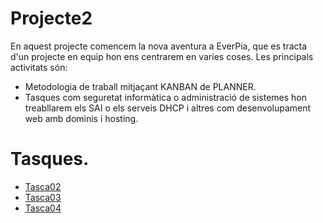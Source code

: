 # Projecte2
En aquest projecte comencem la nova aventura a EverPia, que es tracta d'un projecte en equip hon ens centrarem en varies coses. Les principals activitats són:
- Metodologia de traball mitjaçant KANBAN de PLANNER.
- Tasques com seguretat informàtica o administració de sistemes hon treabllarem els SAI o els serveis DHCP i altres com desenvolupament web amb dominis i hosting.

# Tasques.
- [Tasca02](Tasca02)
- [Tasca03](Tasca03)
- [Tasca04](Tasca04)
